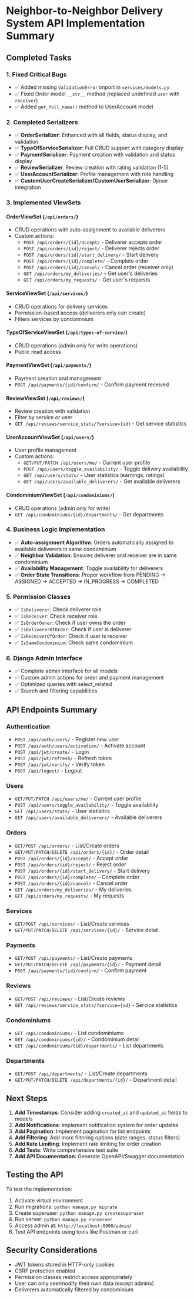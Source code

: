 # Neighbor-to-Neighbor Delivery System API Implementation Summary

## Completed Tasks

### 1. Fixed Critical Bugs
- ✅ Added missing `ValidationError` import in `services/models.py`
- ✅ Fixed Order model `__str__` method (replaced undefined `user` with `receiver`)
- ✅ Added `get_full_name()` method to UserAccount model

### 2. Completed Serializers
- ✅ **OrderSerializer**: Enhanced with all fields, status display, and validation
- ✅ **TypeOfServiceSerializer**: Full CRUD support with category display
- ✅ **PaymentSerializer**: Payment creation with validation and status display
- ✅ **ReviewSerializer**: Review creation with rating validation (1-5)
- ✅ **UserAccountSerializer**: Profile management with role handling
- ✅ **CustomUserCreateSerializer/CustomUserSerializer**: Djoser integration

### 3. Implemented ViewSets

#### OrderViewSet (`/api/orders/`)
- CRUD operations with auto-assignment to available deliverers
- Custom actions:
  - `POST /api/orders/{id}/accept/` - Deliverer accepts order
  - `POST /api/orders/{id}/reject/` - Deliverer rejects order
  - `POST /api/orders/{id}/start_delivery/` - Start delivery
  - `POST /api/orders/{id}/complete/` - Complete order
  - `POST /api/orders/{id}/cancel/` - Cancel order (receiver only)
  - `GET /api/orders/my_deliveries/` - Get user's deliveries
  - `GET /api/orders/my_requests/` - Get user's requests

#### ServiceViewSet (`/api/services/`)
- CRUD operations for delivery services
- Permission-based access (deliverers only can create)
- Filters services by condominium

#### TypeOfServiceViewSet (`/api/types-of-service/`)
- CRUD operations (admin only for write operations)
- Public read access

#### PaymentViewSet (`/api/payments/`)
- Payment creation and management
- `POST /api/payments/{id}/confirm/` - Confirm payment received

#### ReviewViewSet (`/api/reviews/`)
- Review creation with validation
- Filter by service or user
- `GET /api/reviews/service_stats/?service={id}` - Get service statistics

#### UserAccountViewSet (`/api/users/`)
- User profile management
- Custom actions:
  - `GET/PUT/PATCH /api/users/me/` - Current user profile
  - `POST /api/users/toggle_availability/` - Toggle delivery availability
  - `GET /api/users/stats/` - User statistics (earnings, ratings)
  - `GET /api/users/available_deliverers/` - Get available deliverers

#### CondominiumViewSet (`/api/condominiums/`)
- CRUD operations (admin only for write)
- `GET /api/condominiums/{id}/departments/` - Get departments

### 4. Business Logic Implementation
- ✅ **Auto-assignment Algorithm**: Orders automatically assigned to available deliverers in same condominium
- ✅ **Neighbor Validation**: Ensures deliverer and receiver are in same condominium
- ✅ **Availability Management**: Toggle availability for deliverers
- ✅ **Order State Transitions**: Proper workflow from PENDING → ASSIGNED → ACCEPTED → IN_PROGRESS → COMPLETED

### 5. Permission Classes
- ✅ `IsDeliverer`: Check deliverer role
- ✅ `IsReceiver`: Check receiver role
- ✅ `IsOrderOwner`: Check if user owns the order
- ✅ `IsDelivererOfOrder`: Check if user is deliverer
- ✅ `IsReceiverOfOrder`: Check if user is receiver
- ✅ `IsSameCondominium`: Check same condominium

### 6. Django Admin Interface
- ✅ Complete admin interface for all models
- ✅ Custom admin actions for order and payment management
- ✅ Optimized queries with select_related
- ✅ Search and filtering capabilities

## API Endpoints Summary

### Authentication
- `POST /api/auth/users/` - Register new user
- `POST /api/auth/users/activation/` - Activate account
- `POST /api/jwt/create/` - Login
- `POST /api/jwt/refresh/` - Refresh token
- `POST /api/jwt/verify/` - Verify token
- `POST /api/logout/` - Logout

### Users
- `GET/PUT/PATCH /api/users/me/` - Current user profile
- `POST /api/users/toggle_availability/` - Toggle availability
- `GET /api/users/stats/` - User statistics
- `GET /api/users/available_deliverers/` - Available deliverers

### Orders
- `GET/POST /api/orders/` - List/Create orders
- `GET/PUT/PATCH/DELETE /api/orders/{id}/` - Order detail
- `POST /api/orders/{id}/accept/` - Accept order
- `POST /api/orders/{id}/reject/` - Reject order
- `POST /api/orders/{id}/start_delivery/` - Start delivery
- `POST /api/orders/{id}/complete/` - Complete order
- `POST /api/orders/{id}/cancel/` - Cancel order
- `GET /api/orders/my_deliveries/` - My deliveries
- `GET /api/orders/my_requests/` - My requests

### Services
- `GET/POST /api/services/` - List/Create services
- `GET/PUT/PATCH/DELETE /api/services/{id}/` - Service detail

### Payments
- `GET/POST /api/payments/` - List/Create payments
- `GET/PUT/PATCH/DELETE /api/payments/{id}/` - Payment detail
- `POST /api/payments/{id}/confirm/` - Confirm payment

### Reviews
- `GET/POST /api/reviews/` - List/Create reviews
- `GET /api/reviews/service_stats/?service={id}` - Service statistics

### Condominiums
- `GET /api/condominiums/` - List condominiums
- `GET /api/condominiums/{id}/` - Condominium detail
- `GET /api/condominiums/{id}/departments/` - List departments

### Departments
- `GET/POST /api/departments/` - List/Create departments
- `GET/PUT/PATCH/DELETE /api/departments/{id}/` - Department detail

## Next Steps

1. **Add Timestamps**: Consider adding `created_at` and `updated_at` fields to models
2. **Add Notifications**: Implement notification system for order updates
3. **Add Pagination**: Implement pagination for list endpoints
4. **Add Filtering**: Add more filtering options (date ranges, status filters)
5. **Add Rate Limiting**: Implement rate limiting for order creation
6. **Add Tests**: Write comprehensive test suite
7. **Add API Documentation**: Generate OpenAPI/Swagger documentation

## Testing the API

To test the implementation:

1. Activate virtual environment
2. Run migrations: `python manage.py migrate`
3. Create superuser: `python manage.py createsuperuser`
4. Run server: `python manage.py runserver`
5. Access admin at: `http://localhost:8000/admin/`
6. Test API endpoints using tools like Postman or curl

## Security Considerations

- JWT tokens stored in HTTP-only cookies
- CSRF protection enabled
- Permission classes restrict access appropriately
- User can only see/modify their own data (except admins)
- Deliverers automatically filtered by condominium
